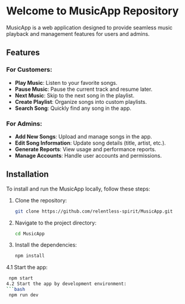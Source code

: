 # Welcome to MusicApp Repository

MusicApp is a web application designed to provide seamless music playback and management features for users and admins.

## Features

### For Customers:
- **Play Music**: Listen to your favorite songs.
- **Pause Music**: Pause the current track and resume later.
- **Next Music**: Skip to the next song in the playlist.
- **Create Playlist**: Organize songs into custom playlists.
- **Search Song**: Quickly find any song in the app.

### For Admins:
- **Add New Songs**: Upload and manage songs in the app.
- **Edit Song Information**: Update song details (title, artist, etc.).
- **Generate Reports**: View usage and performance reports.
- **Manage Accounts**: Handle user accounts and permissions.

## Installation

To install and run the MusicApp locally, follow these steps:

1. Clone the repository:
   ```bash
   git clone https://github.com/relentless-spirit/MusicApp.git
2. Navigate to the project directory:
   ```bash
   cd MusicApp
3. Install the dependencies:
   ```bash
   npm install
4.1 Start the app:
   ```bash
    npm start
4.2 Start the app by development environment:
   ```bash
    npm run dev
